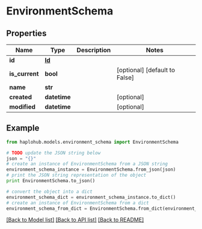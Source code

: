 # EnvironmentSchema


## Properties
Name | Type | Description | Notes
------------ | ------------- | ------------- | -------------
**id** | [**Id**](Id.md) |  | 
**is_current** | **bool** |  | [optional] [default to False]
**name** | **str** |  | 
**created** | **datetime** |  | [optional] 
**modified** | **datetime** |  | [optional] 

## Example

```python
from haplohub.models.environment_schema import EnvironmentSchema

# TODO update the JSON string below
json = "{}"
# create an instance of EnvironmentSchema from a JSON string
environment_schema_instance = EnvironmentSchema.from_json(json)
# print the JSON string representation of the object
print EnvironmentSchema.to_json()

# convert the object into a dict
environment_schema_dict = environment_schema_instance.to_dict()
# create an instance of EnvironmentSchema from a dict
environment_schema_from_dict = EnvironmentSchema.from_dict(environment_schema_dict)
```
[[Back to Model list]](../README.md#documentation-for-models) [[Back to API list]](../README.md#documentation-for-api-endpoints) [[Back to README]](../README.md)


